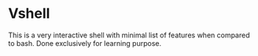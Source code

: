 Vshell
======

This is a very interactive shell with minimal list of features when compared to bash. Done exclusively for learning purpose.
